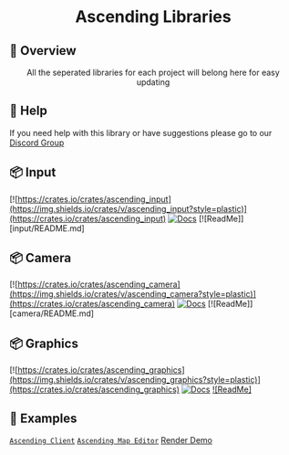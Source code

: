 <h1 align="center">
Ascending Libraries
</h1>

## 📑 Overview

<p align="center">
All the seperated libraries for each project will belong here for easy updating
</p>

## 🚨 Help

If you need help with this library or have suggestions please go to our [Discord Group](https://discord.gg/gVXNDwpS3Z)

## 📦 Input

[![https://crates.io/crates/ascending_input](https://img.shields.io/crates/v/ascending_input?style=plastic)](https://crates.io/crates/ascending_input)
[![Docs](https://docs.rs/ascending_input/badge.svg)](https://docs.rs/ascending_input)
[![ReadMe]][input/README.md]

## 📦 Camera

[![https://crates.io/crates/ascending_camera](https://img.shields.io/crates/v/ascending_camera?style=plastic)](https://crates.io/crates/ascending_camera)
[![Docs](https://docs.rs/ascending_camera/badge.svg)](https://docs.rs/ascending_camera)
[![ReadMe]][camera/README.md]

## 📦 Graphics

[![https://crates.io/crates/ascending_graphics](https://img.shields.io/crates/v/ascending_graphics?style=plastic)](https://crates.io/crates/ascending_graphics)
[![Docs](https://docs.rs/ascending_graphics/badge.svg)](https://docs.rs/ascending_graphics)
[![ReadMe]](graphics/README.md)

## 🔎 Examples

[`Ascending Client`](https://github.com/AscendingCreations/AscendingClient)
[`Ascending Map Editor`](https://github.com/AscendingCreations/AscendingMapEditor)
[Render Demo](https://github.com/AscendingCreations/render_demo)